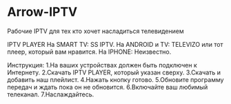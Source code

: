 # Arrow-IPTV

Рабочие IPTV для тех кто хочет насладиться телевидением

IPTV PLAYER
На SMART TV: SS IPTV.
На ANDROID и TV: TELEVIZO или тот плеер, который вам нравится.
На IPHONE: Неизвестно.

Инструкция:
1.На ваших устройствах должен быть подключен к Интернету.
2.Скачать IPTV PLAYER, который указан сверху.
3.Скачать и добавить наш плейлист.
4.Нажать кнопку готово.
5.Обновите программу передач и ждать пока он не обновится.
6.Включайте ваш любимый телеканал.
7.Наслаждайтесь.
